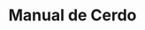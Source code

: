 ---
layout: 
title: Manual de Cerdo
tipo: Editorial
categories: editorial
descripcion: Diseño de portada
imagen: portada-Cerdo
---